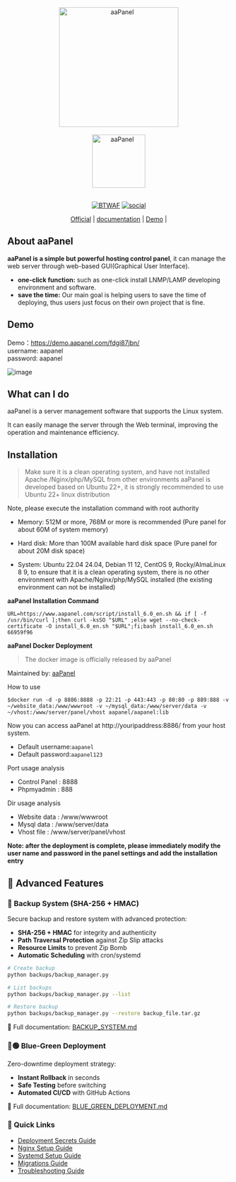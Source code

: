 <div align="center">
  <img src="https://www.aapanel.com/images/bt_logo.png" alt="aaPanel " width="270"/>
</div>
<br/>

<div align="center">
<img src="https://forum.aapanel.com/assets/logo-kr3kouky.png" alt="aaPanel " width="120"/>
</div>
<br/>
<div align="center">

[![BTWAF](https://img.shields.io/badge/aaPanel-aaPanel-blue)](https://github.com/aaPanel/aaPanel)
[![social](https://img.shields.io/github/stars/aaPanel/aaPanel?style=social)](https://github.com/aaPanel/aaPanel)

</div>
<p align="center">
  <a href="https://www.aapanel.com">Official</a> | 
  <a href="https://doc.aapanel.com/web/#/3?page_id=117">documentation</a> |
  <a href="https://demo.aapanel.com/fdgi87jbn/">Demo</a> |
</p>

## About aaPanel

**aaPanel is a simple but powerful hosting control panel**, it can manage the web server through web-based GUI(Graphical User Interface).

* **one-click function:** such as one-click install LNMP/LAMP developing environment and software.
* **save the time:** Our main goal is helping users to save the time of deploying, thus users just focus on their own project that is fine.

## Demo

Demo：https://demo.aapanel.com/fdgi87jbn/<br/>
username: aapanel<br/>
password: aapanel

<!-- ![image](https://github.com/aaPanel/aaPanel/assets/31841517/c40d68f5-1cbb-4117-ab47-b52b14228cce) -->
![image](https://www.aapanel.com/static/new/images/index/home.png)

## What can I do

aaPanel is a server management software that supports the Linux system.

It can easily manage the server through the Web terminal, improving the operation and maintenance efficiency.

## Installation

> Make sure it is a clean operating system, and have not installed Apache /Nginx/php/MySQL from other environments
> aaPanel is developed based on Ubuntu 22+, it is strongly recommended to use Ubuntu 22+ linux distribution

 Note, please execute the installation command with root authority

* Memory: 512M or more, 768M or more is recommended (Pure panel for about 60M of system memory)

* Hard disk: More than 100M available hard disk space (Pure panel for about 20M disk space)

* System: Ubuntu 22.04 24.04, Debian 11 12, CentOS 9, Rocky/AlmaLinux 8 9, to ensure that it is a clean operating system, there is no other environment with Apache/Nginx/php/MySQL installed (the existing environment can not be installed)

**aaPanel Installation Command**

`URL=https://www.aapanel.com/script/install_6.0_en.sh && if [ -f /usr/bin/curl ];then curl -ksSO "$URL" ;else wget --no-check-certificate -O install_6.0_en.sh "$URL";fi;bash install_6.0_en.sh 66959f96`

**aaPanel Docker Deployment**

> The docker image is officially released by aaPanel

Maintained by: [aaPanel](https://www.aapanel.com)



How to use

`$docker run -d -p 8886:8888 -p 22:21 -p 443:443 -p 80:80 -p 889:888 -v ~/website_data:/www/wwwroot -v ~/mysql_data:/www/server/data -v ~/vhost:/www/server/panel/vhost aapanel/aapanel:lib`

Now you can access aaPanel at http://youripaddress:8886/ from your host system.

* Default username:`aapanel`
* Default password:`aapanel123`

Port usage analysis
* Control Panel   : 8888
* Phpmyadmin      : 888

Dir usage analysis
* Website data    : /www/wwwroot
* Mysql data      : /www/server/data
* Vhost file      : /www/server/panel/vhost 

**Note: after the deployment is complete, please immediately modify the user name and password in the panel settings and add the installation entry**

## 🔧 Advanced Features

### 🔐 Backup System (SHA-256 + HMAC)
Secure backup and restore system with advanced protection:
- **SHA-256 + HMAC** for integrity and authenticity
- **Path Traversal Protection** against Zip Slip attacks
- **Resource Limits** to prevent Zip Bomb
- **Automatic Scheduling** with cron/systemd

```bash
# Create backup
python backups/backup_manager.py

# List backups
python backups/backup_manager.py --list

# Restore backup
python backups/backup_manager.py --restore backup_file.tar.gz
```

📖 Full documentation: [BACKUP_SYSTEM.md](BACKUP_SYSTEM.md)

### 🔵🟢 Blue-Green Deployment
Zero-downtime deployment strategy:
- **Instant Rollback** in seconds
- **Safe Testing** before switching
- **Automated CI/CD** with GitHub Actions

📖 Full documentation: [BLUE_GREEN_DEPLOYMENT.md](BLUE_GREEN_DEPLOYMENT.md)

### 🚀 Quick Links
- [Deployment Secrets Guide](DEPLOYMENT_SECRETS.md)
- [Nginx Setup Guide](NGINX_SETUP.md)
- [Systemd Setup Guide](SYSTEMD_SETUP.md)
- [Migrations Guide](MIGRATIONS_GUIDE.md)
- [Troubleshooting Guide](TROUBLESHOOTING.md)


